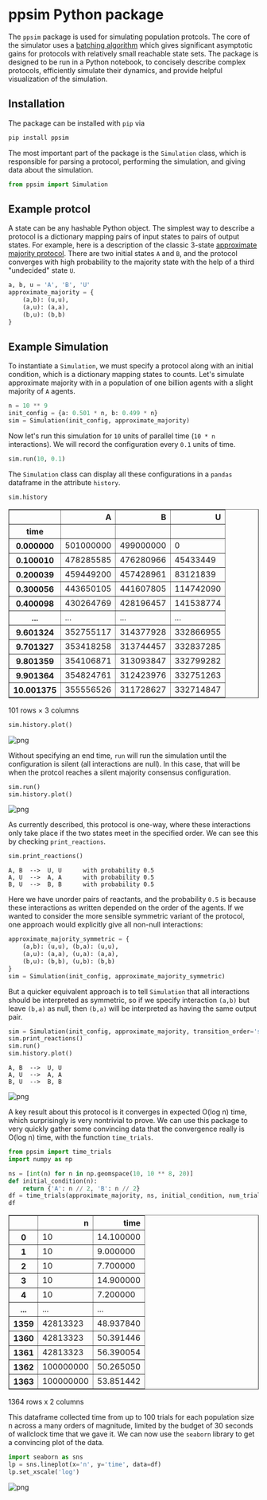 # ppsim Python package

The `ppsim` package is used for simulating population protcols. The core of the simulator uses a [batching algorithm](https://arxiv.org/abs/2005.03584) which gives significant asymptotic gains for protocols with relatively small reachable state sets. The package is designed to be run in a Python notebook, to concisely describe complex protocols, efficiently simulate their dynamics, and provide helpful visualization of the simulation.

## Installation

The package can be installed with `pip` via


```python
pip install ppsim
```
    

The most important part of the package is the `Simulation` class, which is responsible for parsing a protocol, performing the simulation, and giving data about the simulation.


```python
from ppsim import Simulation
```

## Example protcol

A state can be any hashable Python object. The simplest way to describe a protocol is a dictionary mapping pairs of input states to pairs of output states.
For example, here is a description of the classic 3-state [approximate majority protocol](http://www.cs.yale.edu/homes/aspnes/papers/approximate-majority-journal.pdf). There are two initial states `A` and `B`, and the protocol converges with high probability to the majority state with the help of a third "undecided" state `U`.


```python
a, b, u = 'A', 'B', 'U'
approximate_majority = {
    (a,b): (u,u),
    (a,u): (a,a),
    (b,u): (b,b)
}
```

## Example Simulation

To instantiate a `Simulation`, we must specify a protocol along with an initial condition, which is a dictionary mapping states to counts. Let's simulate approximate majority with in a population of one billion agents with a slight majority of `A` agents.


```python
n = 10 ** 9
init_config = {a: 0.501 * n, b: 0.499 * n}
sim = Simulation(init_config, approximate_majority)
```

Now let's run this simulation for `10` units of parallel time (`10 * n` interactions). We will record the configuration every `0.1` units of time.


```python
sim.run(10, 0.1)
```


The `Simulation` class can display all these configurations in a `pandas` dataframe in the attribute `history`.


```python
sim.history
```



<table border="1" class="dataframe">
  <thead>
    <tr style="text-align: right;">
      <th></th>
      <th>A</th>
      <th>B</th>
      <th>U</th>
    </tr>
    <tr>
      <th>time</th>
      <th></th>
      <th></th>
      <th></th>
    </tr>
  </thead>
  <tbody>
    <tr>
      <th>0.000000</th>
      <td>501000000</td>
      <td>499000000</td>
      <td>0</td>
    </tr>
    <tr>
      <th>0.100010</th>
      <td>478285585</td>
      <td>476280966</td>
      <td>45433449</td>
    </tr>
    <tr>
      <th>0.200039</th>
      <td>459449200</td>
      <td>457428961</td>
      <td>83121839</td>
    </tr>
    <tr>
      <th>0.300056</th>
      <td>443650105</td>
      <td>441607805</td>
      <td>114742090</td>
    </tr>
    <tr>
      <th>0.400098</th>
      <td>430264769</td>
      <td>428196457</td>
      <td>141538774</td>
    </tr>
    <tr>
      <th>...</th>
      <td>...</td>
      <td>...</td>
      <td>...</td>
    </tr>
    <tr>
      <th>9.601324</th>
      <td>352755117</td>
      <td>314377928</td>
      <td>332866955</td>
    </tr>
    <tr>
      <th>9.701327</th>
      <td>353418258</td>
      <td>313744457</td>
      <td>332837285</td>
    </tr>
    <tr>
      <th>9.801359</th>
      <td>354106871</td>
      <td>313093847</td>
      <td>332799282</td>
    </tr>
    <tr>
      <th>9.901364</th>
      <td>354824761</td>
      <td>312423976</td>
      <td>332751263</td>
    </tr>
    <tr>
      <th>10.001375</th>
      <td>355556526</td>
      <td>311728627</td>
      <td>332714847</td>
    </tr>
  </tbody>
</table>
<p>101 rows × 3 columns</p>
</div>




```python
sim.history.plot()
```


    
![png](README_files/README_12_1.png)
    


Without specifying an end time, `run` will run the simulation until the configuration is silent (all interactions are null). In this case, that will be when the protcol reaches a silent majority consensus configuration.


```python
sim.run()
sim.history.plot()
```

    
![png](README_files/README_14_2.png)
    


As currently described, this protocol is one-way, where these interactions only take place if the two states meet in the specified order. We can see this by checking `print_reactions`.


```python
sim.print_reactions()
```

    A, B  -->  U, U      with probability 0.5
    A, U  -->  A, A      with probability 0.5
    B, U  -->  B, B      with probability 0.5
    

Here we have unorder pairs of reactants, and the probability `0.5` is because these interactions as written depended on the order of the agents. If we wanted to consider the more sensible symmetric variant of the protocol, one approach would explicitly give all non-null interactions:


```python
approximate_majority_symmetric = {
    (a,b): (u,u), (b,a): (u,u),
    (a,u): (a,a), (u,a): (a,a),
    (b,u): (b,b), (u,b): (b,b)
}
sim = Simulation(init_config, approximate_majority_symmetric)
```

But a quicker equivalent approach is to tell `Simulation` that all interactions should be interpreted as symmetric, so if we specify interaction `(a,b)` but leave `(b,a)` as null, then `(b,a)` will be interpreted as having the same output pair.


```python
sim = Simulation(init_config, approximate_majority, transition_order='symmetric')
sim.print_reactions()
sim.run()
sim.history.plot()
```

    A, B  -->  U, U
    A, U  -->  A, A
    B, U  -->  B, B

    
![png](README_files/README_20_2.png)
    


A key result about this protocol is it converges in expected O(log n) time, which surprisingly is very nontrivial to prove. We can use this package to very quickly gather some convincing data that the convergence really is O(log n) time, with the function `time_trials`.


```python
from ppsim import time_trials
import numpy as np

ns = [int(n) for n in np.geomspace(10, 10 ** 8, 20)]
def initial_condition(n):
    return {'A': n // 2, 'B': n // 2}
df = time_trials(approximate_majority, ns, initial_condition, num_trials=100, max_wallclock_time = 30, transition_order='symmetric')
df
```

<table border="1" class="dataframe">
  <thead>
    <tr style="text-align: right;">
      <th></th>
      <th>n</th>
      <th>time</th>
    </tr>
  </thead>
  <tbody>
    <tr>
      <th>0</th>
      <td>10</td>
      <td>14.100000</td>
    </tr>
    <tr>
      <th>1</th>
      <td>10</td>
      <td>9.000000</td>
    </tr>
    <tr>
      <th>2</th>
      <td>10</td>
      <td>7.700000</td>
    </tr>
    <tr>
      <th>3</th>
      <td>10</td>
      <td>14.900000</td>
    </tr>
    <tr>
      <th>4</th>
      <td>10</td>
      <td>7.200000</td>
    </tr>
    <tr>
      <th>...</th>
      <td>...</td>
      <td>...</td>
    </tr>
    <tr>
      <th>1359</th>
      <td>42813323</td>
      <td>48.937840</td>
    </tr>
    <tr>
      <th>1360</th>
      <td>42813323</td>
      <td>50.391446</td>
    </tr>
    <tr>
      <th>1361</th>
      <td>42813323</td>
      <td>56.390054</td>
    </tr>
    <tr>
      <th>1362</th>
      <td>100000000</td>
      <td>50.265050</td>
    </tr>
    <tr>
      <th>1363</th>
      <td>100000000</td>
      <td>53.851442</td>
    </tr>
  </tbody>
</table>
<p>1364 rows x 2 columns</p>
</div>



This dataframe collected time from up to 100 trials for each population size n across a many orders of magnitude, limited by the budget of 30 seconds of wallclock time that we gave it.
We can now use the `seaborn` library to get a convincing plot of the data.


```python
import seaborn as sns
lp = sns.lineplot(x='n', y='time', data=df)
lp.set_xscale('log')
```


    
![png](README_files/README_24_0.png)
    
